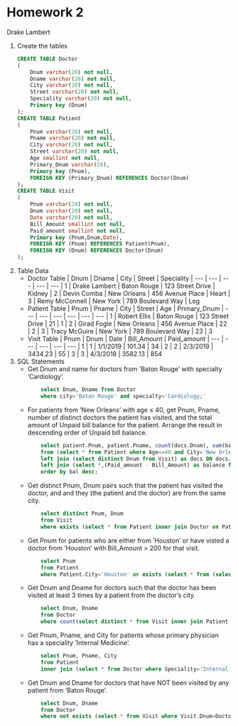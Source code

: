 # Homework 2

Drake Lambert

1. Create the tables
    ```sql
    CREATE TABLE Doctor
    (
        Dnum varchar(20) not null,
        Dname varchar(20) not null,
        City varchar(20) not null,
        Street varchar(20) not null,
        Speciality varchar(20) not null,
        Primary key (Dnum)
    );
    CREATE TABLE Patient
    (
        Pnum varchar(20) not null,
        Pname varchar(20) not null,
        City varchar(20) not null,
        Street varchar(20) not null,
        Age smallint not null,
        Primary_Dnum varchar(20),
        Primary key (Pnum),
        FOREIGN KEY (Primary_Dnum) REFERENCES Doctor(Dnum)
    );
    CREATE TABLE Visit
    (
        Pnum varchar(20) not null,
        Dnum varchar(20) not null,
        Date varchar(20) not null,
        Bill_Amount smallint not null,
        Paid_amount smallint not null,
        Primary key (Pnum,Dnum,Date),
        FOREIGN KEY (Pnum) REFERENCES Patient(Pnum),
        FOREIGN KEY (Dnum) REFERENCES Doctor(Dnum)
    );
    ```
2. Table Data
    - Doctor Table
        | Dnum | Dname          | City        | Street            | Speciality
        | ---  | ---            | ---         | ---               | ---
        | 1    | Drake Lambert  | Baton Rouge | 123 Street Drive  | Kidney
        | 2    | Devin Comba    | New Orleans | 456 Avenue Place  | Heart
        | 3    | Remy McConnell | New York    | 789 Boulevard Way | Leg
    - Patient Table
        | Pnum | Pname          | City        | Street            | Age | Primary_Dnum
        | ---  | ---            | ---         | ---               | --- | ---
        | 1    | Robert Ellis   | Baton Rouge | 123 Street Drive  | 21  | 1
        | 2    | Girad Fogle    | New Orleans | 456 Avenue Place  | 22  | 2
        | 3    | Tracy McGuire  | New York    | 789 Boulevard Way | 23  | 3
    - Visit Table
        | Pnum | Dnum | Date     | Bill_Amount | Paid_amount
        | ---  | ---  | ---      | ---         | ---
        | 1    | 1    | 1/1/2019 | 101.34      | 34
        | 2    | 2    | 2/3/2019 | 3434.23     | 55
        | 3    | 3    | 4/3/2018 | 3582.13     | 854
3. SQL Statements
    - Get Dnum and name for doctors from ’Baton Rouge’ with specialty ’Cardiology’.
        ```sql
            select Dnum, Dname from Doctor 
            where city='Baton Rouge' and specialty='Cardiology;'
        ```
    - For patients from ’New Orleans’ with age ≤ 40, get Pnum, Pname, number of distinct doctors the patient has visited, and the total amount of Unpaid bill balance for the patient. Arrange the result in descending order of Unpaid bill balance.
        ```sql
            select patient.Pnum, patient.Pname, count(docs.Dnum), sum(balance.balance) as bal
            from (select * from Patient where Age<=40 and City='New Orleans') as patient
            left join (select distinct Dnum from Visit) as docs ON docs.Pnum=Patient.Pnum
            left join (select *,(Paid_amount - Bill_Amount) as balance from Visit) as balance on balance.Pnum=Patient.Pnum
            order by bal desc;
        ```
    - Get distinct Pnum, Dnum pairs such that the patient has visited the doctor, and and they (the patient and the doctor) are from the same city.
        ```sql
            select distinct Pnum, Dnum
            from Visit
            where exists (select * from Patient inner join Doctor on Patient.City=Doctor.City);
        ```
    - Get Pnum for patients who are either from ’Houston’ or have visted a doctor from ’Houston’ with Bill_Amount > 200 for that visit.
        ```sql
            select Pnum
            from Patient
            where Patient.City='Houston' or exists (select * from (select * from Visit where Paid_amount-Bill_Amount>200) as Visit inner join Doctor on Visit.Dnum=Doctor.Dnum);
        ```
    - Get Dnum and Dname for doctors such that the doctor has been visited at least 3 times by a patient from the doctor’s city.
        ```sql
            select Dnum, Dname
            from Doctor
            where count(select distinct * from Visit inner join Patient on Doctor.City=Patient.City)>=3;
        ```
    - Get Pnum, Pname, and City for patients whose primary physician has a speciality ’Internal Medicine’.
        ```sql
            select Pnum, Pname, City
            from Patient
            inner join (select * from Doctor where Speciality='Internal Medicine') on Patient.Primary_Dnum=Doctor.Dnum;
        ```
    - Get Dnum and Dname for doctors that have NOT been visited by any patient from ’Baton Rouge’.
        ```sql
            select Dnum, Dname
            from Doctor
            where not exists (select * from Visit where Visit.Dnum=Doctor.Dnum inner join (select * from Patient where City='Baton Rouge') on Patient.Pnum=Visit.Pnum);
        ```